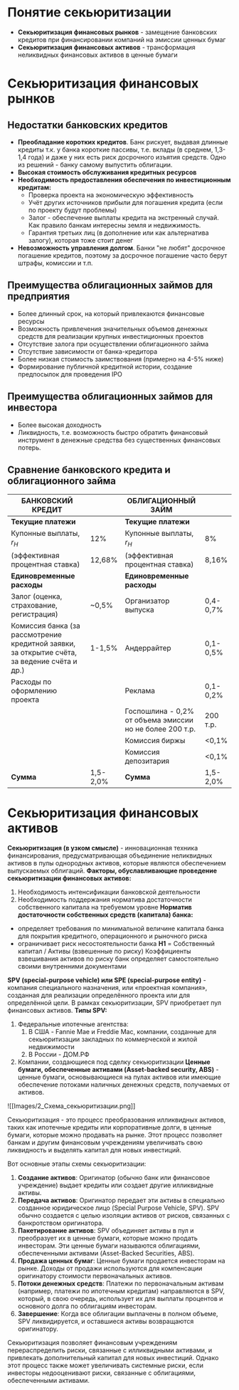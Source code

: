 # Понятие секьюритизации

- **Секьюритизация финансовых рынков** - замещение банковских кредитов при финансировании компаний на эмиссии ценных бумаг
- **Секьюритизация финансовых активов** - трансформация неликвидных финансовых активов в ценные бумаги
# Секьюритизация финансовых рынков
## Недостатки банковских кредитов
- **Преобладание коротких кредитов**. Банк рискует, выдавая длинные кредиты т.к. у банка короткие пассивы, т.е. вклады (в среднем, 1,3-1,4 года) и даже у них есть риск досрочного изъятия средств. Одно из решений - банку самому выпустить облигации.
- **Высокая стоимость обслуживания кредитных ресурсов**
- **Необходимость предоставления обеспечения по инвестиционным кредитам:**
	- Проверка проекта на экономическую эффективность
	- Учёт других источников прибыли для погашения кредита (если по проекту будут проблемы)
	- Залог - обеспечение выплаты кредита на экстренный случай. Как правило банкам интересны земля и недвижимость.
	- Гарантия третьих лиц (в дополнение или как альтернатива залогу), которая тоже стоит денег
- **Невозможность управления долгом**. Банки "не любят" досрочное погашение кредитов, поэтому за досрочное погашение часто берут штрафы, комиссии и т.п.
## Преимущества облигационных займов для предприятия
- Более длинный срок, на который привлекаются финансовые ресурсы
- Возможность привлечения значительных объемов денежных средств для реализации крупных инвестиционных проектов
- Отсутствие залога при осуществлении облигационного займа
- Отсутствие зависимости от банка-кредитора
- Более низкая стоимость заимствования (примерно на 4-5% ниже)
- Формирование публичной кредитной истории, создание предпосылок для проведения IPO
## Преимущества облигационных займов для инвестора
- Более высокая доходность
- Ликвидность, т.е. возможность быстро обратить финансовый инструмент в денежные средства без существенных финансовых потерь.
## Сравнение банковского кредита и облигационного займа

| БАНКОВСКИЙ КРЕДИТ                                                                            |          | ОБЛИГАЦИОННЫЙ ЗАЙМ                                       |          |
| -------------------------------------------------------------------------------------------- | -------- | -------------------------------------------------------- | -------- |
| **Текущие платежи**                                                                          |          | **Текущие платежи**                                      |          |
| Купонные выплаты, $r_Н$                                                                      | 12%      | Купонные выплаты, $r_Н$                                  | 8%       |
| (эффективная процентная ставка)                                                              | 12,68%   | (эффективная процентная ставка)                          | 8,16%    |
| **Единовременные расходы**                                                                   |          | **Единовременные расходы**                               |          |
| Залог (оценка, страхование, регистрация)                                                     | ~0,5%    | Организатор выпуска                                      | 0,4-0,7% |
| Комиссия банка (за рассмотрение кредитной заявки, за открытие счёта, за ведение счёта и др.) | 1-1,5%   | Андеррайтер                                              | 0,1-0,5% |
| Расходы по оформлению проекта                                                                |          | Реклама                                                  | 0,1-0,2% |
|                                                                                              |          | Госпошлина - 0,2% от объема эмиссии но не более 200 т.р. | 200 т.р. |
|                                                                                              |          | Комиссия биржы                                           | <0,1%    |
|                                                                                              |          | Комиссия депозитария                                     | <0,1%    |
| **Сумма**                                                                                    | 1,5-2,0% | **Сумма**                                                | 1,5-2,0% |
# Секьюритизация финансовых активов
**Секьюритизация (в узком смысле)** - инновационная техника финансирования, предусматривающая объединение неликвидных активов в пулы однородных активов, которые являются обеспечением выпускаемых облигаций.
**Факторы, обуславливающие проведение секьюритизации финансовых активов:**
1. Необходимость интенсификации банковской деятельности
2. Необходимость поддержания норматива достаточности собственного капитала на требуемом уровне
**Норматив достаточности собственных средств (капитала) банка:**
* определяет требования по минимальной величине капитала банка для покрытия кредитного, операционного и рыночного риска
* ограничивает риск несостоятельности банка
**H1** = Собственный капитал / Активы (взвешенные по риску)
Коэффициенты взвешивания активов по риску банк определяет самостоятельно своими внутренними документами

**SPV (special-purpose vehicle) или SPE (special-purpose entity)** - компания специального назначения, или «проектная компания», созданная для реализации определённого проекта или для определённой цели. В рамках секьюритизации, SPV приобретает пул финансовых активов.
**Типы SPV:**
1. Федеральные ипотечные агентства:
	1. В США - Fannie Mae и Freddie Mac, компании, созданные для секьюритизации закладных по коммерческой и жилой недвижимости
	2. В России - ДОМ.РФ
2. Компании, создающиеся под сделку секьюритизации
**Ценные бумаги, обеспеченные активами (Asset-backed security, ABS)** - ценные бумаги, основывающиеся на пулах активов или имеющие обеспечение потоками наличных денежных средств, получаемых от активов.

![[Images/2_Схема_секьюритизации.png]]



Секьюритизация - это процесс преобразования илликвидных активов, таких как ипотечные кредиты или корпоративные долги, в ценные бумаги, которые можно продавать на рынке. Этот процесс позволяет банкам и другим финансовым учреждениям увеличивать свою ликвидность и выделять капитал для новых инвестиций.

Вот основные этапы схемы секьюритизации:

1. **Создание активов**: Оригинатор (обычно банк или финансовое учреждение) выдает кредиты или создает другие илликвидные активы.
2. **Передача активов**: Оригинатор передает эти активы в специально созданное юридическое лицо (Special Purpose Vehicle, SPV). SPV обычно создается с целью изоляции активов от рисков, связанных с банкротством оригинатора.
3. **Пакетирование активов**: SPV объединяет активы в пул и преобразует их в ценные бумаги, которые можно продать инвесторам. Эти ценные бумаги называются облигациями, обеспеченными активами (Asset-Backed Securities, ABS).
4. **Продажа ценных бумаг**: Ценные бумаги продается инвесторам на рынке. Доходы от продажи используются для компенсации оригинатору стоимости первоначальных активов.
5. **Потоки денежных средств**: Платежи по первоначальным активам (например, платежи по ипотечным кредитам) направляются в SPV, который, в свою очередь, использует их для выплаты процентов и основного долга по облигациям инвесторам.
6. **Завершение**: Когда все облигации выплачены в полном объеме, SPV ликвидируется, и оставшиеся активы возвращаются оригинатору.

Секьюритизация позволяет финансовым учреждениям перераспределить риски, связанные с илликвидными активами, и привлекать дополнительный капитал для новых инвестиций. Однако этот процесс также может увеличивать системные риски, если инвесторы недооценивают риски, связанные с облигациями, обеспеченными активами.